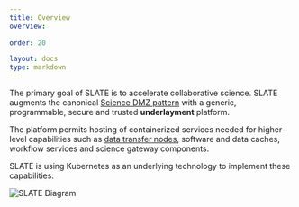 ```yaml
---
title: Overview
overview: 
          
order: 20

layout: docs
type: markdown
---
```


The primary goal of SLATE is to accelerate collaborative science. SLATE augments the canonical [Science DMZ pattern](http://fasterdata.es.net/science-dmz/) with a generic, programmable, secure and trusted **underlayment** platform.

The platform permits hosting of containerized services needed for higher-level capabilities such as [data transfer nodes](http://fasterdata.es.net/science-dmz/DTN/), software and data caches, workflow services and science gateway components. 

SLATE is using Kubernetes as an underlying technology to implement these capabilities. 

<img class="landing-image pull-left" src="{{home}}/img/slate-diagram.png" alt="SLATE Diagram">

